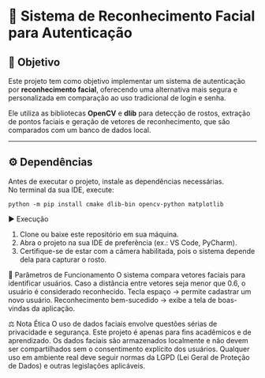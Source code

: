 # 👤 Sistema de Reconhecimento Facial para Autenticação

## 🎯 Objetivo
Este projeto tem como objetivo implementar um sistema de autenticação por **reconhecimento facial**, oferecendo uma alternativa mais segura e personalizada em comparação ao uso tradicional de login e senha.  

Ele utiliza as bibliotecas **OpenCV** e **dlib** para detecção de rostos, extração de pontos faciais e geração de vetores de reconhecimento, que são comparados com um banco de dados local.

---

## ⚙️ Dependências
Antes de executar o projeto, instale as dependências necessárias.  
No terminal da sua IDE, execute:  

```
python -m pip install cmake dlib-bin opencv-python matplotlib
```


▶️ Execução
1. Clone ou baixe este repositório em sua máquina.
2. Abra o projeto na sua IDE de preferência (ex.: VS Code, PyCharm).
3. Certifique-se de estar com a câmera habilitada, pois o sistema depende dela para capturar o rosto.

🔧 Parâmetros de Funcionamento
O sistema compara vetores faciais para identificar usuários.
Caso a distância entre vetores seja menor que 0.6, o usuário é considerado reconhecido.
Tecla espaço → permite cadastrar um novo usuário.
Reconhecimento bem-sucedido → exibe a tela de boas-vindas da aplicação.

⚖️ Nota Ética
O uso de dados faciais envolve questões sérias de privacidade e segurança.
Este projeto é apenas para fins acadêmicos e de aprendizado.
Os dados faciais são armazenados localmente e não devem ser compartilhados sem o consentimento explícito dos usuários.
Qualquer uso em ambiente real deve seguir normas da LGPD (Lei Geral de Proteção de Dados) e outras legislações aplicáveis.